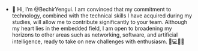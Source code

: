 - 👋 Hi, I’m @BechirYengui.
I am convinced that my commitment to technology, combined with the technical skills I have acquired during my studies, will allow me to contribute significantly to your team. Although my heart lies in the embedded field, I am open to broadening my horizons to other areas such as networking, software, and artificial intelligence, ready to take on new challenges with enthusiasm. 🚀💻🔗🧠
<!---
BechirYengui/BechirYengui is a ✨ special ✨ repository because its `README.md` (this file) appears on your GitHub profile.
You can click the Preview link to take a look at your changes.
--->
